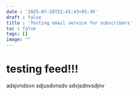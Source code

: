 ```yaml
---
date : '2025-07-28T22:41:43+05:30'
draft : false
title : 'Testing email service for subscribers'
toc : false
tags: []
image: ""
---
```






# testing feed!!!

adsjvndsvn
sdjusdvnsdv
sdvjsdnvsdjnv



























<!-- Comment Section Configurations! -->
<script src="https://giscus.app/client.js"
        data-repo="mdxabu/mdxabu.github.io"
        data-repo-id="R_kgDOLs5FtQ"
        data-category="Blogs"
        data-category-id="DIC_kwDOLs5Ftc4CrYy-"
        data-mapping="pathname"
        data-strict="0"
        data-reactions-enabled="0"
        data-emit-metadata="0"
        data-input-position="top"
        data-theme="light_protanopia"
        data-lang="en"
        crossorigin="anonymous"
        async>
</script>
